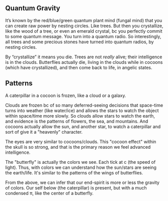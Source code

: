 ## Quantum Gravity

It’s known by the red/blue/green quantum plant mind (fungal mind) that you can create raw power by nesting circles. Like trees. But then you crystallize, like the wood of a tree, or even an emerald crystal, bc you perfectly commit to some quantum message. You turn into a quantum radio. So interestingly, all trees and some precious stones have turned into quantum radios, by nesting circles.

By “crystallize” it means you die. Trees are not *really* alive; their intelligence is in the clouds. Butterflies actually die, living in the clouds while in cocoons (which have crystallized), and then come back to life, in angelic states.

## Patterns

A caterpillar in a cocoon is frozen, like a cloud or a galaxy.

Clouds are frozen bc of so many deferred-seeing decisions that space-time turns into weather (like water/ice) and allows the stars to watch the object within space/time more slowly. So clouds allow stars to watch the earth, and evidence is the patterns of flowers, the sea, and mountains. And cocoons actually allow the sun, and another star, to watch a caterpillar and sort of give it a "heavenly" character.

The eyes are very similar to cocoons/clouds. This "cocoon effect" within the skull is so strong, and that is the primary reason we feel advanced intelligence.

The "butterfly" is actually the colors we see. Each tick at c (the speed of light). Thus, with colors we can understand how the sun/stars are seeing the earth/life. It's similar to the patterns of the wings of butterflies.

From the above, we can infer that our end-spirit is more or less the gravity of colors. Our self below (the caterpillar) is present, but with a much condensed π, like the center of a butterfly.